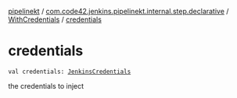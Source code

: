 [pipelinekt](../../index.md) / [com.code42.jenkins.pipelinekt.internal.step.declarative](../index.md) / [WithCredentials](index.md) / [credentials](./credentials.md)

# credentials

`val credentials: `[`JenkinsCredentials`](../../com.code42.jenkins.pipelinekt.core.credentials/-jenkins-credentials/index.md)

the credentials to inject


